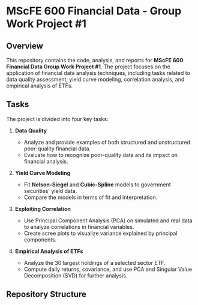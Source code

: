 # MScFE 600 Financial Data - Group Work Project #1

## Overview
This repository contains the code, analysis, and reports for **MScFE 600 Financial Data Group Work Project #1**. The project focuses on the application of financial data analysis techniques, including tasks related to data quality assessment, yield curve modeling, correlation analysis, and empirical analysis of ETFs.

## Tasks
The project is divided into four key tasks:

1. **Data Quality**
   - Analyze and provide examples of both structured and unstructured poor-quality financial data.
   - Evaluate how to recognize poor-quality data and its impact on financial analysis.

2. **Yield Curve Modeling**
   - Fit **Nelson-Siegel** and **Cubic-Spline** models to government securities' yield data.
   - Compare the models in terms of fit and interpretation.

3. **Exploiting Correlation**
   - Use Principal Component Analysis (PCA) on simulated and real data to analyze correlations in financial variables.
   - Create scree plots to visualize variance explained by principal components.

4. **Empirical Analysis of ETFs**
   - Analyze the 30 largest holdings of a selected sector ETF.
   - Compute daily returns, covariance, and use PCA and Singular Value Decomposition (SVD) for further analysis.

## Repository Structure

